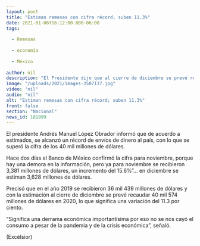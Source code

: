 ```yaml
---
layout: post
title: "Estiman remesas con cifra récord; suben 11.3%"
date: 2021-01-06T16:12:00.000-06:00
tags:
  
  - Remesas
  
  - economía
  
  - México
  
author: nil
description: "El Presidente dijo que al cierre de diciembre se prevé recaudar 40 mil 574 millones de dólares en 2020, lo que significa una variación del 11.3 por ciento"
image: "/uploads/2021/images-2507137.jpg"
video: "nil"
audio: "nil"
alt: "Estiman remesas con cifra récord; suben 11.3%"
front: false
section: "Nacional"
news_id: 181899
---
```


El presidente Andrés Manuel López Obrador informó que de acuerdo a estimados, se alcanzó un récord de envíos de dinero al país, con lo que se superó la cifra de los 40 mil millones de dólares.

Hace dos días el Banco de México confirmó la cifra para noviembre, porque hay una demora en la información, pero ya para noviembre se recibieron 3,381 millones de dólares, un incremento del 15.6%”... en diciembre se estiman 3,628 millones de dólares.

Precisó que en el año 2019 se recibieron 36 mil 439 millones de dólares y con la estimación al cierre de diciembre se prevé recaudar 40 mil 574 millones de dólares en 2020, lo que significa una variación del 11.3 por ciento.

“Significa una derrama económica importantísima por eso no se nos cayó el consumo a pesar de la pandemia y de la crisis económica”, señaló.

(Excélsior)